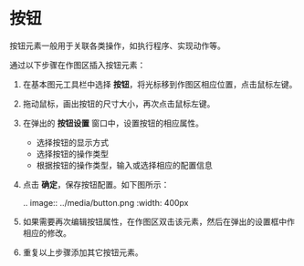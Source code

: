 # 按钮

按钮元素一般用于关联各类操作，如执行程序、实现动作等。

通过以下步骤在作图区插入按钮元素：

1. 在基本图元工具栏中选择 **按钮**，将光标移到作图区相应位置，点击鼠标左键。

2. 拖动鼠标，画出按钮的尺寸大小，再次点击鼠标左键。

3. 在弹出的 **按钮设置** 窗口中，设置按钮的相应属性。

   - 选择按钮的显示方式
   - 选择按钮的操作类型
   - 根据按钮的操作类型，输入或选择相应的配置信息

4. 点击 **确定**，保存按钮配置。如下图所示：

   .. image:: ../media/button.png
      :width: 400px

5. 如果需要再次编辑按钮属性，在作图区双击该元素，然后在弹出的设置框中作相应的修改。

6. 重复以上步骤添加其它按钮元素。
